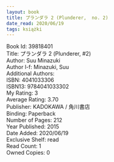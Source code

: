 ```yaml
---
layout: book
title: プランダラ 2 (Plunderer,  no. 2)
date_read: 2020/06/19
tags: książki
---
```


Book Id: 39818401<br />
Title: プランダラ 2 (Plunderer, #2)<br />
Author: Suu Minazuki<br />
Author l-f: Minazuki, Suu<br />
Additional Authors: <br />
ISBN: 4041033306<br />
ISBN13: 9784041033302<br />
My Rating: 3<br />
Average Rating: 3.70<br />
Publisher: KADOKAWA / 角川書店<br />
Binding: Paperback<br />
Number of Pages: 212<br />
Year Published: 2015<br />
Date Added: 2020/06/19<br />
Exclusive Shelf: read<br />
Read Count: 1<br />
Owned Copies: 0<br />


